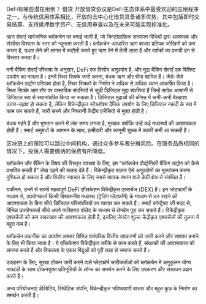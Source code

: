 DeFi有哪些潜在用例？
借贷
开放借贷协议是DeFi生态体系中最受欢迎的应用程序之一。与传统信用体系相比，开放的去中心化借贷具备诸多优势，其中包括即时交易结算、支持抵押数字资产、无信用审查以及在未来可能实现标准化。

ऋण सेवाएं सार्वजनिक ब्लॉकचेन पर बनाई जाती हैं, जो क्रिप्टोग्राफ़िक सत्यापन विधियों द्वारा आवश्यक और संरक्षित विश्वास के स्तर को न्यूनतम करती हैं। ब्लॉकचेन-आधारित ऋण बाजार प्रतिपक्ष जोखिमों को कम करता है, उधार लेने की लागत में कटौती करते हुए ऋण देने में तेजी लाता है और दर्शकों का प्रभावी ढंग से विस्तार करता है।

मनी बैंकिंग सेवाएँ
परिभाषा के अनुसार, DeFi एक वित्तीय अनुप्रयोग है, और मुद्रा बैंकिंग सेवाएँ एक विशिष्ट उपयोग का मामला है। इनमें स्थिर सिक्के जारी करना, बंधक ऋण और बीमा शामिल हैं।
जैसे-जैसे ब्लॉकचेन उद्योग परिपक्व होता है, स्थिर सिक्कों के निर्माण ने अधिक से अधिक ध्यान आकर्षित किया है। स्थिर सिक्के आम तौर पर वास्तविक संपत्तियों से जुड़ी डिजिटल मुद्रा संपत्तियां हैं जिन्हें सापेक्ष आसानी से डिजिटल रूप से स्थानांतरित किया जा सकता है। डिजिटल मुद्राओं की कीमत में कभी-कभी बेतहाशा उतार-चढ़ाव हो सकता है, लेकिन विकेन्द्रीकृत स्टैब्लॉक्स दैनिक उपयोग के लिए डिजिटल नकदी के रूप में काम कर सकते हैं, जारी करने और निगरानी केंद्रीय एजेंसियों से मुक्त होती है।

बंधक महंगे हैं और भुगतान करने में लंबा समय लगता है, मुख्यतः क्योंकि उन्हें कई मध्यस्थों की आवश्यकता होती है। स्मार्ट अनुबंधों के आगमन के साथ, हामीदारी और कानूनी शुल्क में काफी कमी आ सकती है।

区块链上的保险可以跳过中间机构，通过众多参与者分摊风险。在服务品质相同的情况下，投保人需要缴纳的保费有所降低。

ब्लॉकचेन और बैंकिंग के विषय की विस्तृत व्याख्या के लिए, हम "ब्लॉकचेन प्रौद्योगिकी बैंकिंग उद्योग को कैसे प्रभावित करती है" लेख पढ़ने की सलाह देते हैं।
विकेन्द्रीकृत बाज़ार
ऐसे अनुप्रयोगों का मूल्यांकन करना मुश्किल हो सकता है और वित्तीय नवाचार के लिए सबसे व्यापक स्थान वाले डेफी क्षेत्र से संबंधित हैं।

यकीनन, उनमें से सबसे महत्वपूर्ण DeFi एप्लिकेशन विकेंद्रीकृत एक्सचेंज (DEX) है। इन प्लेटफार्मों के माध्यम से, उपयोगकर्ता किसी विश्वसनीय मध्यस्थ (ट्रेडिंग प्लेटफॉर्म) के माध्यम से धन रखने की आवश्यकता के बिना सीधे डिजिटल परिसंपत्तियों का व्यापार कर सकते हैं। स्मार्ट कॉन्ट्रैक्ट की मदद से, विभिन्न उपयोगकर्ता सीधे अपने व्यक्तिगत वॉलेट के माध्यम से लेनदेन पूरा कर सकते हैं।
विकेंद्रीकृत एक्सचेंजों को कम रखरखाव की आवश्यकता होती है, इसलिए लेनदेन शुल्क केंद्रीकृत एक्सचेंजों की तुलना में बहुत कम है।

ब्लॉकचेन तकनीक का उपयोग अक्सर विभिन्न पारंपरिक वित्तीय उपकरणों को जारी करने और सशक्त बनाने के लिए भी किया जाता है। ये एप्लिकेशन विकेंद्रीकृत तरीके से काम करते हैं, संरक्षकों की आवश्यकता को समाप्त करते हैं और विफलता के एकल बिंदुओं को पूरी तरह से समाप्त करते हैं।

उदाहरण के लिए, सुरक्षा टोकन जारी करने वाले प्लेटफ़ॉर्म जारीकर्ताओं को ब्लॉकचेन में अनुकूलन योग्य मापदंडों के साथ टोकनयुक्त प्रतिभूतियों के लॉन्च का समर्थन करने के लिए उपकरण और संसाधन प्रदान करते हैं।

अन्य परियोजनाएं डेरिवेटिव, सिंथेटिक संपत्ति, विकेन्द्रीकृत भविष्यवाणी बाजार और बहुत कुछ के निर्माण का समर्थन करती हैं।
